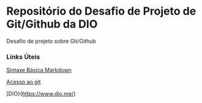 # Repositório do Desafio de Projeto de Git/Github da DIO
Desafio de projeto sobre Git/Github

### Links Úteis

[Sintaxe Básica Markdown](https://www.markdownguide.org/basic-syntax/)

[Acesso ao git](https://git-scm.com/download/win)

[DIO}(https://www.dio.me/)



